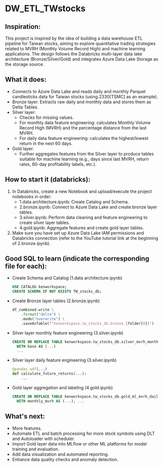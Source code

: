 # DW_ETL_TWstocks

## Inspiration:
This project is inspired by the idea of building a data warehouse ETL pipeline for Taiwan stocks, aiming to explore quantitative trading strategies related to MVRH (Monthly Volume Record High) and machine learning applications. The design follows the Databricks multi-layer data lake architecture (Bronze/Silver/Gold) and integrates Azure Data Lake Storage as the storage source.

## What it does:
- Connects to Azure Data Lake and reads daily and monthly Parquet candlesticks data for Taiwan stocks (using 2330[TSMC] as an example).
- Bronze layer: Extracts raw daily and monthly data and stores them as Delta Tables.
- Silver layer:
  - Checks for missing values.
  - For monthly data feature engineering: calculates Monthly Volume Record High (MVRH) and the percentage distance from the last MVRH.
  - For daily data feature engineering: calculates the highest/lowest return in the next 60 days.
- Gold layer:
  - Further aggregates features from the Silver layer to produce tables suitable for machine learning (e.g., days since last MVRH, return rates, 60-day profitability labels, etc.).

## How to start it (databricks):
1. In Databricks, create a new Notebook and upload/execute the project notebooks in order:
   - 1.data architecture.ipynb: Create Catalog and Schema.
   - 2.bronze.ipynb: Connect to Azure Data Lake and create bronze layer tables.
   - 3.silver.ipynb: Perform data cleaning and feature engineering to create silver layer tables.
   - 4.gold.ipynb: Aggregate features and create gold layer tables.
2. Make sure you have set up Azure Data Lake IAM permissions and Databricks connection (refer to the YouTube tutorial link at the beginning of 2.bronze.ipynb).

## Good SQL to learn (indicate the corresponding file for each):
- Create Schema and Catalog (1.data architecture.ipynb)
  ```sql
  USE CATALOG kenworkspace;
  CREATE SCHEMA IF NOT EXISTS TW_stocks_db;
  ```
- Create Bronze layer tables (2.bronze.ipynb)
  ```python
  df_combined.write \
      .format("delta") \
      .mode("overwrite") \
      .saveAsTable(f"kenworkspace.tw_stocks_db.bronze_{folder[0]}")
  ```
- Silver layer monthly feature engineering (3.silver.ipynb)
  ```sql
  CREATE OR REPLACE TABLE kenworkspace.tw_stocks_db.silver_mvrh_monthly AS
    WITH base AS (...)
    ...
  ```
- Silver layer daily feature engineering (3.silver.ipynb)
  ```python
  @pandas_udf(...)
  def calculate_future_returns(...):
      ...
  ```
- Gold layer aggregation and labeling (4.gold.ipynb)
  ```sql
  CREATE OR REPLACE TABLE kenworkspace.tw_stocks_db.gold_ml_mvrh_daily AS
    WITH monthly_mvrh AS (...), ...
  ```

## What's next:
- More features.
- Automate ETL and batch processing for more stock symbols using DLT and Autoloader with scheduler.
- Import Gold layer data into MLflow or other ML platforms for model training and evaluation.
- Add data visualization and automated reporting.
- Enhance data quality checks and anomaly detection.
